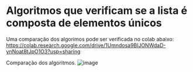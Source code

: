 # Algoritmos que verificam se a lista é composta de elementos únicos

Uma comparação dos algorimos pode ser verificada no colab abaixo:
https://colab.research.google.com/drive/1Umndosa9BlJONWdaD-ynNoat8tJpO1O3?usp=sharing

Comparação dos algoritmos.
![image](https://github.com/user-attachments/assets/821c3bb6-236d-4e4d-bc70-fefb09a9b2f7)
